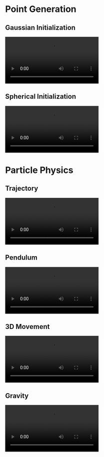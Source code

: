 # Point Generation
## Gaussian Initialization
![](videos/gaussian_initialization.mov)
## Spherical Initialization
![](videos/spherical_initialization.mov)
# Particle Physics
## Trajectory
![](videos/phaseA_trajectories.mov)
## Pendulum
![](videos/pendulum.mov)
## 3D Movement
![](videos/3D_animation.mov)
## Gravity
![](videos/gravity.mov)